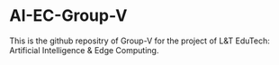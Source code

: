 # AI-EC-Group-V
This is the github repositry of Group-V for the project of L&T EduTech: Artificial Intelligence & Edge Computing.
